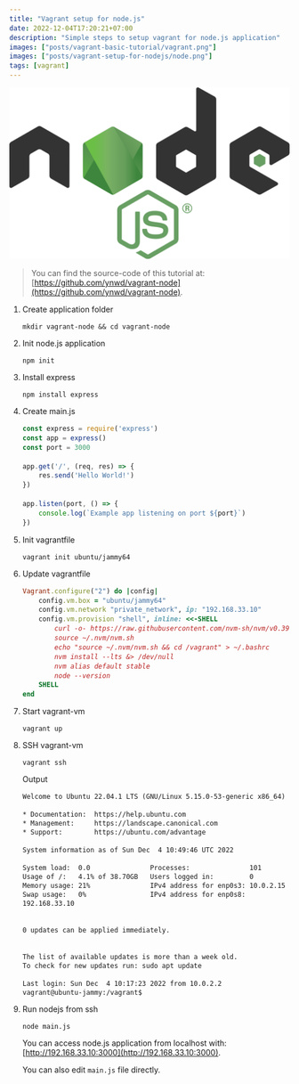 ```yaml
---
title: "Vagrant setup for node.js"
date: 2022-12-04T17:20:21+07:00
description: "Simple steps to setup vagrant for node.js application"
images: ["posts/vagrant-basic-tutorial/vagrant.png"]
images: ["posts/vagrant-setup-for-nodejs/node.png"]
tags: [vagrant]
---
```


![vagrant](node.png)

> You can find the source-code of this tutorial at: [https://github.com/ynwd/vagrant-node](https://github.com/ynwd/vagrant-node).


1. Create application folder
    ```
    mkdir vagrant-node && cd vagrant-node
    ```

2. Init node.js application
    ```
    npm init
    ```

3. Install express
    ```
    npm install express
    ```

4. Create main.js
    ```js
    const express = require('express')
    const app = express()
    const port = 3000

    app.get('/', (req, res) => {
        res.send('Hello World!')
    })

    app.listen(port, () => {
        console.log(`Example app listening on port ${port}`)
    })
    ```

5. Init vagrantfile
    ```
    vagrant init ubuntu/jammy64
    ```

6. Update vagrantfile
    ```ruby
    Vagrant.configure("2") do |config|
        config.vm.box = "ubuntu/jammy64"
        config.vm.network "private_network", ip: "192.168.33.10"
        config.vm.provision "shell", inline: <<-SHELL
            curl -o- https://raw.githubusercontent.com/nvm-sh/nvm/v0.39.2/install.sh | bash
            source ~/.nvm/nvm.sh
            echo "source ~/.nvm/nvm.sh && cd /vagrant" > ~/.bashrc
            nvm install --lts &> /dev/null
            nvm alias default stable
            node --version
        SHELL
    end

    ```

7. Start vagrant-vm
    ```
    vagrant up
    ```

8. SSH vagrant-vm
    ```
    vagrant ssh
    ```

    Output
    ```
    Welcome to Ubuntu 22.04.1 LTS (GNU/Linux 5.15.0-53-generic x86_64)

    * Documentation:  https://help.ubuntu.com
    * Management:     https://landscape.canonical.com
    * Support:        https://ubuntu.com/advantage

    System information as of Sun Dec  4 10:49:46 UTC 2022

    System load:  0.0               Processes:               101
    Usage of /:   4.1% of 38.70GB   Users logged in:         0
    Memory usage: 21%               IPv4 address for enp0s3: 10.0.2.15
    Swap usage:   0%                IPv4 address for enp0s8: 192.168.33.10


    0 updates can be applied immediately.


    The list of available updates is more than a week old.
    To check for new updates run: sudo apt update

    Last login: Sun Dec  4 10:17:23 2022 from 10.0.2.2
    vagrant@ubuntu-jammy:/vagrant$
    ```

9. Run nodejs from ssh
    ```
    node main.js
    ```
    You can access node.js application from localhost with: [http://192.168.33.10:3000](http://192.168.33.10:3000).

    You can also edit `main.js` file directly.
